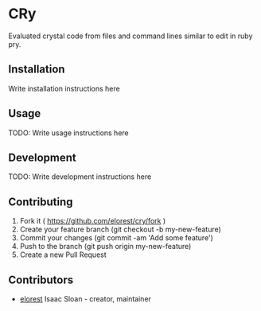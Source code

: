 # CRy

Evaluated crystal code from files and command lines similar to edit in ruby pry.

## Installation

Write installation instructions here

## Usage

TODO: Write usage instructions here

## Development

TODO: Write development instructions here

## Contributing

1. Fork it ( https://github.com/elorest/cry/fork )
2. Create your feature branch (git checkout -b my-new-feature)
3. Commit your changes (git commit -am 'Add some feature')
4. Push to the branch (git push origin my-new-feature)
5. Create a new Pull Request

## Contributors

- [elorest](https://github.com/elorest) Isaac Sloan - creator, maintainer
